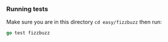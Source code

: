 ### Running tests
Make sure you are in this directory `cd easy/fizzbuzz` then run:

```go
go test fizzbuzz
```
